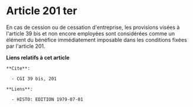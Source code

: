 # Article 201 ter

En cas de cession ou de cessation d'entreprise, les provisions visées à l'article 39 bis et non encore employées sont
considérées comme un élément du bénéfice immédiatement imposable dans les conditions fixées par l'article 201.

**Liens relatifs à cet article**

	**Cite**:

	  - CGI 39 bis, 201

	**Liens**:

	  - HISTO: EDITION 1979-07-01
